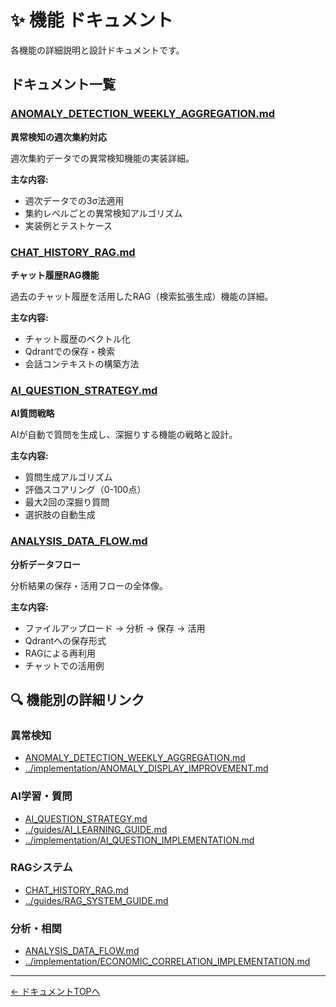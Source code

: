 # ✨ 機能 ドキュメント

各機能の詳細説明と設計ドキュメントです。

## ドキュメント一覧

### [ANOMALY_DETECTION_WEEKLY_AGGREGATION.md](./ANOMALY_DETECTION_WEEKLY_AGGREGATION.md)
**異常検知の週次集約対応**

週次集約データでの異常検知機能の実装詳細。

**主な内容:**
- 週次データでの3σ法適用
- 集約レベルごとの異常検知アルゴリズム
- 実装例とテストケース

### [CHAT_HISTORY_RAG.md](./CHAT_HISTORY_RAG.md)
**チャット履歴RAG機能**

過去のチャット履歴を活用したRAG（検索拡張生成）機能の詳細。

**主な内容:**
- チャット履歴のベクトル化
- Qdrantでの保存・検索
- 会話コンテキストの構築方法

### [AI_QUESTION_STRATEGY.md](./AI_QUESTION_STRATEGY.md)
**AI質問戦略**

AIが自動で質問を生成し、深掘りする機能の戦略と設計。

**主な内容:**
- 質問生成アルゴリズム
- 評価スコアリング（0-100点）
- 最大2回の深掘り質問
- 選択肢の自動生成

### [ANALYSIS_DATA_FLOW.md](./ANALYSIS_DATA_FLOW.md)
**分析データフロー**

分析結果の保存・活用フローの全体像。

**主な内容:**
- ファイルアップロード → 分析 → 保存 → 活用
- Qdrantへの保存形式
- RAGによる再利用
- チャットでの活用例

## 🔍 機能別の詳細リンク

### 異常検知
- [ANOMALY_DETECTION_WEEKLY_AGGREGATION.md](./ANOMALY_DETECTION_WEEKLY_AGGREGATION.md)
- [../implementation/ANOMALY_DISPLAY_IMPROVEMENT.md](../implementation/ANOMALY_DISPLAY_IMPROVEMENT.md)

### AI学習・質問
- [AI_QUESTION_STRATEGY.md](./AI_QUESTION_STRATEGY.md)
- [../guides/AI_LEARNING_GUIDE.md](../guides/AI_LEARNING_GUIDE.md)
- [../implementation/AI_QUESTION_IMPLEMENTATION.md](../implementation/AI_QUESTION_IMPLEMENTATION.md)

### RAGシステム
- [CHAT_HISTORY_RAG.md](./CHAT_HISTORY_RAG.md)
- [../guides/RAG_SYSTEM_GUIDE.md](../guides/RAG_SYSTEM_GUIDE.md)

### 分析・相関
- [ANALYSIS_DATA_FLOW.md](./ANALYSIS_DATA_FLOW.md)
- [../implementation/ECONOMIC_CORRELATION_IMPLEMENTATION.md](../implementation/ECONOMIC_CORRELATION_IMPLEMENTATION.md)

---

[← ドキュメントTOPへ](../README.md)

